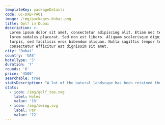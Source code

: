 ```yaml
---
templateKey: packageDetails
code: GC-DXB-PA01
image: /img/packages-dubai.png
title: Golf in Dubai
description: >-
  Lorem ipsum dolor sit amet, consectetur adipiscing elit. Etiam nec tellus eu
  lorem sodales placerat. Sed non est libero. Aliquam scelerisque dignissim
  turpis, sed facilisis eros bibendum aliquam. Nulla sagittis tempor turpis,
  consectetur efficitur est dignissim sit amet. 
city: 'Dubai'
country: 'UAE'
hotelType: '5'
duration: '7'
rounds: '6'
price: '4500'
searchable: true
statsDescription: "A lot of the natural landscape has been retained thus making it quite a challenging layout."
stats:
  - icon: /img/golf_tee.svg
    label: Holes
    value: '18'
  - icon: /img/swing.svg
    label: Par
    value: '72'
---
```



